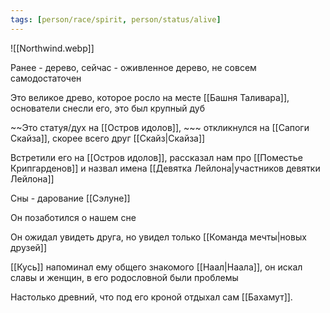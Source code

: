 ```yaml
---
tags: [person/race/spirit, person/status/alive]
---
```


![[Northwind.webp]]

Ранее - дерево, сейчас - оживленное дерево, не совсем самодостаточен

Это великое древо, которое росло на месте [[Башня Таливара]], основатели снесли его, это был крупный дуб

~~Это статуя/дух на [[Остров идолов]], ~~~ откликнулся на [[Сапоги Скайза]], скорее всего друг [[Скайз|Скайза]]

Встретили его на [[Остров идолов]], рассказал нам про [[Поместье Крипгарденов]] и назвал имена [[Девятка Лейлона|участников девятки Лейлона]]

Сны - дарование [[Сэлуне]]

Он позаботился о нашем сне

Он ожидал увидеть друга, но увидел только [[Команда мечты|новых друзей]]

[[Кусь]] напоминал ему общего знакомого [[Наал|Наала]], он искал славы и женщин, в его родословной были проблемы

Настолько древний, что под его кроной отдыхал сам [[Бахамут]].
